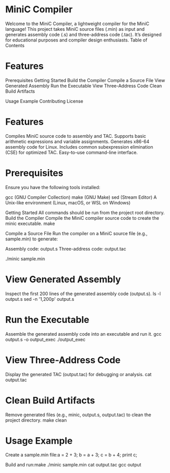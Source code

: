 # MiniC Compiler

Welcome to the MiniC Compiler, a lightweight compiler for the MiniC language! This project takes MiniC source files (.min) as input and generates assembly code (.s) and three-address code (.tac). It’s designed for educational purposes and compiler design enthusiasts.
Table of Contents

# Features
Prerequisites
Getting Started
Build the Compiler
Compile a Source File
View Generated Assembly
Run the Executable
View Three-Address Code
Clean Build Artifacts


Usage Example
Contributing
License

# Features

Compiles MiniC source code to assembly and TAC.
Supports basic arithmetic expressions and variable assignments.
Generates x86-64 assembly code for Linux.
Includes common subexpression elimination (CSE) for optimized TAC.
Easy-to-use command-line interface.

# Prerequisites
Ensure you have the following tools installed:

gcc (GNU Compiler Collection)
make (GNU Make)
sed (Stream Editor)
A Unix-like environment (Linux, macOS, or WSL on Windows)

Getting Started
All commands should be run from the project root directory.
Build the Compiler
Compile the MiniC compiler source code to create the minic executable.
make

Compile a Source File
Run the compiler on a MiniC source file (e.g., sample.min) to generate:

Assembly code: output.s
Three-address code: output.tac

./minic sample.min

# View Generated Assembly
Inspect the first 200 lines of the generated assembly code (output.s).
ls -l output.s
sed -n '1,200p' output.s

# Run the Executable
Assemble the generated assembly code into an executable and run it.
gcc output.s -o output_exec
./output_exec

# View Three-Address Code
Display the generated TAC (output.tac) for debugging or analysis.
cat output.tac

# Clean Build Artifacts
Remove generated files (e.g., minic, output.s, output.tac) to clean the project directory.
make clean

# Usage Example

Create a sample.min file:a = 2 + 3;
b = a + 3;
c = b + 4;
print c;


Build and run:make
./minic sample.min
cat output.tac
gcc output


